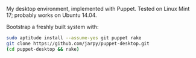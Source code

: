 My desktop environment, implemented with Puppet.
Tested on Linux Mint 17; probably works on Ubuntu 14.04.

Bootstrap a freshly built system with:

```bash
sudo aptitude install --assume-yes git puppet rake
git clone https://github.com/jarpy/puppet-desktop.git
(cd puppet-desktop && rake)
```

